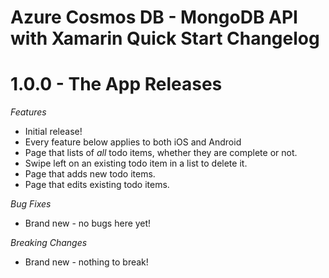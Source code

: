 # Azure Cosmos DB - MongoDB API with Xamarin Quick Start Changelog

<a name="1.0.0"></a>

# 1.0.0 - The App Releases

*Features*
* Initial release!
* Every feature below applies to both iOS and Android
* Page that lists of _all_ todo items, whether they are complete or not.
* Swipe left on an existing todo item in a list to delete it.
* Page that adds new todo items.
* Page that edits existing todo items.

*Bug Fixes*
* Brand new - no bugs here yet!

*Breaking Changes*
* Brand new - nothing to break!

